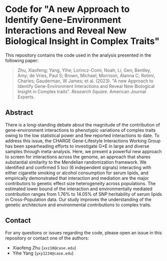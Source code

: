 # Code for "A new Approach to Identify Gene-Environment Interactions and Reveal New Biological Insight in Complex Traits"

This repository contains the code used in the analysis presented in the following paper:

> Zhu, Xiaofeng; Yang, Yihe; Lorincz-Comi, Noah; Li, Gen; Bentley, Amy; de Vries, Paul S; Brown, Michael; Morrison, Alanna C; Rotimi, Charles; Gauderman, W James; et al. (2023). "A new Approach to Identify Gene-Environment Interactions and Reveal New Biological Insight in Complex traits". *Research Square*. American Journal Experts.

## Abstract

There is a long-standing debate about the magnitude of the contribution of gene-environment interactions to phenotypic variations of complex traits owing to the low statistical power and few reported interactions to date. To address this issue, the CHARGE Gene-Lifestyle Interactions Working Group has been spearheading efforts to investigate G×E in large and diverse samples through meta-analysis. Here, we present a powerful new approach to screen for interactions across the genome, an approach that shares substantial similarity to the Mendelian randomization framework. We identified and confirmed 5 loci (6 independent signals) interacting with either cigarette smoking or alcohol consumption for serum lipids, and empirically demonstrated that interaction and mediation are the major contributors to genetic effect size heterogeneity across populations. The estimated lower bound of the interaction and environmentally mediated contribution ranges from 1.76% to 14.05% of SNP heritability of serum lipids in Cross-Population data. Our study improves the understanding of the genetic architecture and environmental contributions to complex traits.

## Contact

For any questions or issues regarding the code, please open an issue in this repository or contact one of the authors:

- Xiaofeng Zhu (`xxz10@case.edu`)
- Yihe Yang (`yxy1234@case.edu`)



